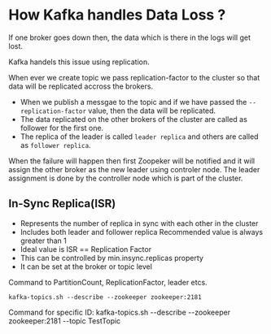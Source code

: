 # How Kafka handles Data Loss ?

If one broker goes down then, the data which is there in the logs will get lost.

Kafka handels this issue using replication.

When ever we create topic we pass replication-factor to the cluster so that data will be replicated accross the brokers.

- When we publish a messgae to the topic and if we have passed the `--replication-factor` value, then the 
  data will be replicated.
- The data replicated on the other brokers of the cluster are called as follower for the first one.
- The replica of the leader is called `leader replica` and others are called as `follower replica`.

When the failure will happen then first Zoopeker will be notified and it will assign the other broker as the new leader using controler node.
The leader assignment is done by the controller node which is part of the cluster.

## In-Sync Replica(ISR)
- Represents the number of replica in sync with each other in the cluster
- Includes both leader and follower replica Recommended value is always greater than 1
- Ideal value is ISR == Replication Factor
- This can be controlled by min.insync.replicas property
- It can be set at the broker or topic level

Command to 	PartitionCount, ReplicationFactor, leader etcs.

    kafka-topics.sh --describe --zookeeper zookeeper:2181 

Command for specific ID:
    kafka-topics.sh --describe --zookeeper zookeeper:2181 --topic TestTopic


